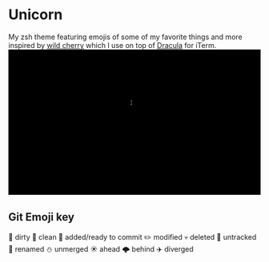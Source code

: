 # Unicorn #

My zsh theme featuring emojis of some of my favorite things and more inspired by [wild cherry](https://github.com/mashaal/wild-cherry) which I use on top of [Dracula](https://github.com/dracula/dracula-theme) for iTerm.
![Unicorn](images/unicorn.gif)

## Git Emoji key ##
🍕 dirty
🍺 clean
🐣 added/ready to commit
✏️ modified
💀 deleted
👻 untracked
🤖 renamed
⛄️ unmerged
☀️ ahead
🌩 behind
✈️ diverged
